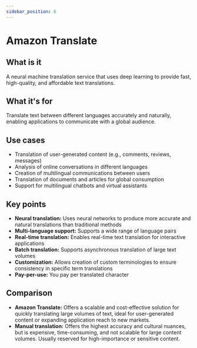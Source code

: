 ```yaml
---
sidebar_position: 6
---
```


# Amazon Translate

## What is it
A neural machine translation service that uses deep learning to provide fast, high-quality, and affordable text translations.

## What it's for
Translate text between different languages accurately and naturally, enabling applications to communicate with a global audience.

## Use cases
- Translation of user-generated content (e.g., comments, reviews, messages)
- Analysis of online conversations in different languages
- Creation of multilingual communications between users
- Translation of documents and articles for global consumption
- Support for multilingual chatbots and virtual assistants

## Key points
- **Neural translation:** Uses neural networks to produce more accurate and natural translations than traditional methods
- **Multi-language support:** Supports a wide range of language pairs
- **Real-time translation:** Enables real-time text translation for interactive applications
- **Batch translation:** Supports asynchronous translation of large text volumes
- **Customization:** Allows creation of custom terminologies to ensure consistency in specific term translations
- **Pay-per-use:** You pay per translated character

## Comparison
- **Amazon Translate:** Offers a scalable and cost-effective solution for quickly translating large volumes of text, ideal for user-generated content or expanding application reach to new markets.
- **Manual translation:** Offers the highest accuracy and cultural nuances, but is expensive, time-consuming, and not scalable for large content volumes. Usually reserved for high-importance or sensitive content. 